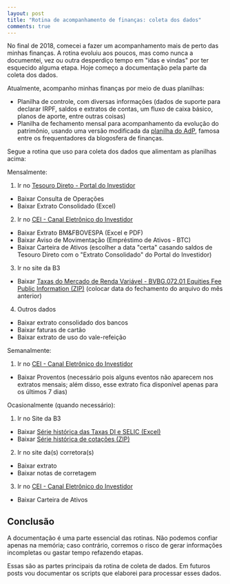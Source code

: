 ```yaml
---
layout: post
title: "Rotina de acompanhamento de finanças: coleta dos dados"
comments: true
---
```


No final de 2018, comecei a fazer um acompanhamento mais de perto das minhas
finanças. A rotina evoluiu aos poucos, mas como nunca a documentei, vez ou
outra desperdiço tempo em "idas e vindas" por ter esquecido alguma etapa.  Hoje
começo a documentação pela parte da coleta dos dados.

Atualmente, acompanho minhas finanças por meio de duas planilhas:

- Planilha de controle, com diversas informações (dados de suporte para
  declarar IRPF, saldos e extratos de contas, um fluxo de caixa básico, planos
  de aporte, entre outras coisas)
- Planilha de fechamento mensal para acompanhamento da evolução do patrimônio,
  usando uma versão modificada da [planilha do AdP](http://alemdapoupanca.blogspot.com/2012/04/planilha-de-acompanhamento-de.html),
  famosa entre os frequentadores da blogosfera de finanças.

Segue a rotina que uso para coleta dos dados que alimentam as planilhas acima:

Mensalmente:

1. Ir no [Tesouro Direto - Portal do Investidor](https://portalinvestidor.tesourodireto.com.br/)
- Baixar Consulta de Operações
- Baixar Extrato Consolidado (Excel)

2. Ir no [CEI - Canal Eletrônico do Investidor](https://cei.b3.com.br/)
- Baixar Extrato BM&FBOVESPA (Excel e PDF)
- Baixar Aviso de Movimentação (Empréstimo de Ativos - BTC)
- Baixar Carteira de Ativos (escolher a data "certa" casando saldos de Tesouro
  Direto com o "Extrato Consolidado" do Portal do Investidor)

3. Ir no site da B3
- Baixar [Taxas do Mercado de Renda Variável - BVBG.072.01 Equities Fee Public Information (ZIP)](http://www.b3.com.br/pt_br/market-data-e-indices/servicos-de-dados/market-data/historico/boletins-diarios/pesquisa-por-pregao/pesquisa-por-pregao/)
  (colocar data do fechamento do arquivo do mês anterior)

4. Outros dados
- Baixar extrato consolidado dos bancos
- Baixar faturas de cartão
- Baixar extrato de uso do vale-refeição

Semanalmente:

1. Ir no [CEI - Canal Eletrônico do Investidor](https://cei.b3.com.br/)
- Baixar Proventos (necessário pois alguns eventos não aparecem nos extratos
  mensais; além disso, esse extrato fica disponível apenas para os últimos 7
  dias)

Ocasionalmente (quando necessário):

1. Ir no Site da B3
- Baixar [Série histórica das Taxas DI e SELIC (Excel)](http://www.b3.com.br/pt_br/market-data-e-indices/indices/indices-de-segmentos-e-setoriais/serie-historica-do-di.htm)
- Baixar [Série histórica de cotações (ZIP)](http://www.b3.com.br/pt_br/market-data-e-indices/servicos-de-dados/market-data/historico/mercado-a-vista/series-historicas/)

2. Ir no site da(s) corretora(s)
- Baixar extrato
- Baixar notas de corretagem

3. Ir no [CEI - Canal Eletrônico do Investidor](https://cei.b3.com.br/)
- Baixar Carteira de Ativos

## Conclusão

A documentação é uma parte essencial das rotinas. Não podemos confiar apenas na
memória; caso contrário, corremos o risco de gerar informações incompletas ou
gastar tempo refazendo etapas.

Essas são as partes principais da rotina de coleta de dados. Em futuros posts
vou documentar os scripts que elaborei para processar esses dados.
